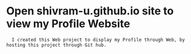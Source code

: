 # Open shivram-u.github.io site to view my Profile Website
      I created this Web project to display my Profile through Web, by hosting this project through Git hub.

